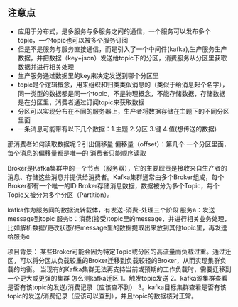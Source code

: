 ## 注意点
- 应用于分布式，是多服务与多服务之间的通信，一个服务可以发布多个topic，一个topic也可以被多个服务订阅
- 但是不是服务与服务直接通信，而是引入了一个中间件(kafka),生产服务生产数据，并把数据（key+json）发送给topic下的分区，消费服务从分区里获取数据并进行相关处理
- 生产服务通过数据里的key来决定发送到哪个分区里
- topic是个逻辑概念，用来组织和归类类似消息的（类似于给消息起个名字），同一类型的数据都是同一个topic，不是物理概念，不能存储数据，存储数据是在分区里，消费者通过订阅topic来获取数据
- 分区可以实现分布在不同的服务器上，生产者将数据存储在主题下的不同分区里面
- 一条消息可能带有以下几个数据：1.主题 2.分区 3.键 4.值(想传送的数据)

那消费者如何读取数据呢？引出偏移量
偏移量（offset）：第几个
一个分区里面，每个消息的偏移量都是唯一的
消费者只能顺序读取

Broker是Kafka集群中的一个节点（服务器），它的主要职责是接收来自生产者的消息、存储这些消息并提供给消费者。Kafka集群通常由多个Broker组成，每个Broker都有一个唯一的ID
Broker存储消息数据，数据被分为多个Topic，每个Topic又被分为多个分区（Partition）。


kafka作为服务间的数据流转载体，有发送-消费-处理三个阶段
服务a：发送message到topic 
服务b：消费(接受)topic里的message，并进行相关业务处理，比如解析数据/更改状态/把message里的数据提取出来放到其他topic里，再发送给服务c


项目背景：
某些Broker可能会因为特定Topic或分区的高流量而负载过重。通过迁区，可以将分区从负载较重的Broker迁移到负载较轻的Broker，从而实现集群负载的均衡。
当现有的Kafka集群无法再支持当前或预期的工作负载时，需要迁移到一个更大或更强的集群
怎么测kafka迁区
1。触发topic发送
2。kafka源集群查看是否有该topic的发送/消费记录（应该查不到）
3。kafka目标集群查看是否有该topic的发送/消费记录（应该可以查到），并且topic的数据核对正常。








